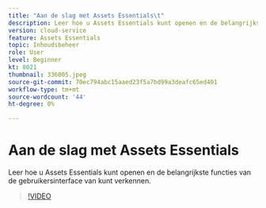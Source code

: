```yaml
---
title: "Aan de slag met Assets Essentials\t"
description: Leer hoe u Assets Essentials kunt openen en de belangrijkste facetten van de gebruikersinterface van kunt verkennen.
version: cloud-service
feature: Assets Essentials
topic: Inhoudsbeheer
role: User
level: Beginner
kt: 8021
thumbnail: 336005.jpeg
source-git-commit: 70ec794abc15aaed23f5a7bd99a3deafc65ed401
workflow-type: tm+mt
source-wordcount: '44'
ht-degree: 0%

---
```



# Aan de slag met Assets Essentials

Leer hoe u Assets Essentials kunt openen en de belangrijkste functies van de gebruikersinterface van kunt verkennen.

>[!VIDEO](https://video.tv.adobe.com/v/336005/?quality=9&learn=on)
